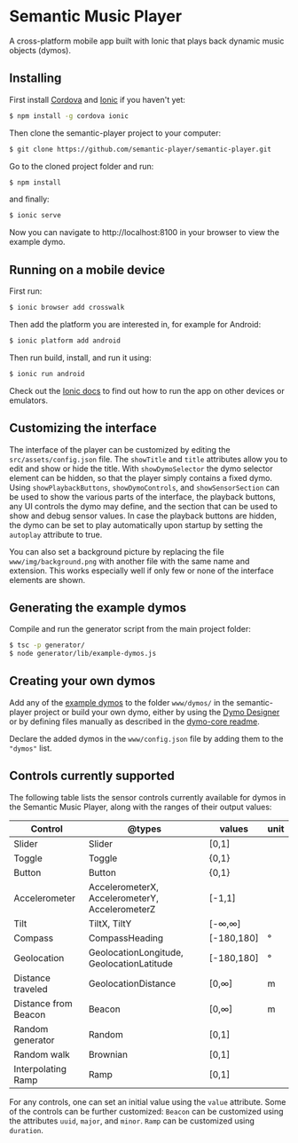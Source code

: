 Semantic Music Player
=====================

A cross-platform mobile app built with Ionic that plays back dynamic music objects (dymos).

## Installing

First install [Cordova](https://cordova.apache.org/#getstarted) and [Ionic](http://ionicframework.com/docs/intro/installation/) if you haven't yet:
```bash
$ npm install -g cordova ionic
```

Then clone the semantic-player project to your computer:
```bash
$ git clone https://github.com/semantic-player/semantic-player.git
```

Go to the cloned project folder and run:
```bash
$ npm install
```
and finally:
```bash
$ ionic serve
```

Now you can navigate to http://localhost:8100 in your browser to view the example dymo.

## Running on a mobile device

First run:
```bash
$ ionic browser add crosswalk
```
Then add the platform you are interested in, for example for Android:
```bash
$ ionic platform add android
```
Then run build, install, and run it using:
```bash
$ ionic run android
```

Check out the [Ionic docs](http://ionicframework.com/docs/) to find out how to run the app on other devices or emulators.

## Customizing the interface

The interface of the player can be customized by editing the `src/assets/config.json` file. The `showTitle` and `title` attributes allow you to edit and show or hide the title. With `showDymoSelector` the dymo selector element can be hidden, so that the player simply contains a fixed dymo. Using `showPlaybackButtons`, `showDymoControls`, and `showSensorSection` can be used to show the various parts of the interface, the playback buttons, any UI controls the dymo may define, and the section that can be used to show and debug sensor values. In case the playback buttons are hidden, the dymo can be set to play automatically upon startup by setting the `autoplay` attribute to true.

You can also set a background picture by replacing the file `www/img/background.png` with another file with the same name and extension. This works especially well if only few or none of the interface elements are shown.

## Generating the example dymos

Compile and run the generator script from the main project folder:
```bash
$ tsc -p generator/
$ node generator/lib/example-dymos.js
```

## Creating your own dymos

Add any of the [example dymos](https://github.com/florianthalmann/example-dymos.git) to the folder `www/dymos/` in the semantic-player project or build your own dymo, either by using the [Dymo Designer](https://github.com/florianthalmann/dymo-designer.git) or by defining files manually as described in the [dymo-core readme](https://github.com/semantic-player/dymo-core.git).

Declare the added dymos in the `www/config.json` file by adding them to the `"dymos"` list.

## Controls currently supported

The following table lists the sensor controls currently available for dymos in the Semantic Music Player, along with the ranges of their output values:

| Control              | @types                                         | values     | unit |
|----------------------|------------------------------------------------|------------|------|
| Slider               | Slider                                         | [0,1]      |      |
| Toggle               | Toggle                                         | {0,1}      |      |
| Button               | Button                                         | {0,1}      |      |
| Accelerometer        | AccelerometerX, AccelerometerY, AccelerometerZ | [-1,1]     |      |
| Tilt                 | TiltX, TiltY                                   | [-∞,∞]     |      |
| Compass              | CompassHeading                                 | [-180,180] | °    |
| Geolocation          | GeolocationLongitude, GeolocationLatitude      | [-180,180] | °    |
| Distance traveled    | GeolocationDistance                            | [0,∞]      | m    |
| Distance from Beacon | Beacon                                         | [0,∞]      | m    |
| Random generator     | Random                                         | [0,1]      |      |
| Random walk          | Brownian                                       | [0,1]      |      |
| Interpolating   Ramp | Ramp                                           | [0,1]      |      |

For any controls, one can set an initial value using the `value` attribute. Some of the controls can be further customized: `Beacon` can be customized using the attributes `uuid`, `major`, and `minor`. `Ramp` can be customized using `duration`.
